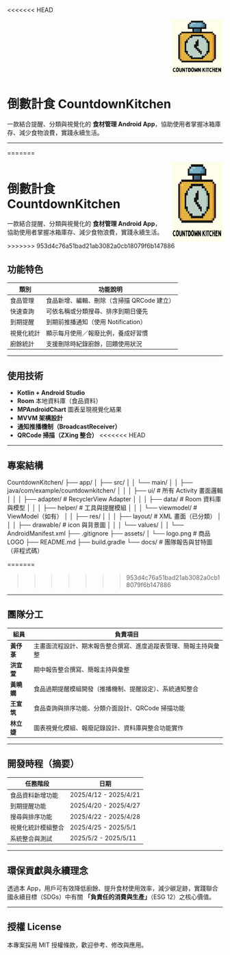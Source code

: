 <<<<<<< HEAD
<p align="right">
  <img src="assets/logo.png" width="120" alt="倒數計食 Logo">
</p>

# 倒數計食 CountdownKitchen

一款結合提醒、分類與視覺化的 **食材管理 Android App**，協助使用者掌握冰箱庫存、減少食物浪費，實踐永續生活。

---
=======
<div style="display: flex; align-items: right; gap: 20px;">
  <div>
    <h1>倒數計食 CountdownKitchen</h1>
    <p>一款結合提醒、分類與視覺化的 <strong>食材管理 Android App</strong>，協助使用者掌握冰箱庫存、減少食物浪費，實踐永續生活。</p>
  </div>
  <img src="assets/logo.png" width="120" alt="倒數計食 Logo">
</div>
>>>>>>> 953d4c76a51bad21ab3082a0cb18079f6b147886

## 功能特色

| 類別 | 功能說明 |
|------|----------|
| 食品管理 | 食品新增、編輯、刪除（含掃描 QRCode 建立） |
| 快速查詢 | 可依名稱或分類搜尋、排序到期日優先 |
| 到期提醒 | 到期前推播通知（使用 Notification） |
| 視覺化統計 | 顯示每月使用／報廢比例，養成好習慣 |
| 廚餘統計 | 支援刪除時紀錄廚餘，回饋使用狀況 |

---

## 使用技術

- **Kotlin + Android Studio**
- **Room** 本地資料庫（食品資料）
- **MPAndroidChart** 圖表呈現視覺化結果
- **MVVM 架構設計**
- **通知推播機制（BroadcastReceiver）**
- **QRCode 掃描（ZXing 整合）**
<<<<<<< HEAD

---

## 專案結構
CountdownKitchen/
├── app/
│ ├── src/
│ │ └── main/
│ │ ├── java/com/example/countdownkitchen/
│ │ │ ├── ui/ # 所有 Activity 畫面邏輯
│ │ │ ├── adapter/ # RecyclerView Adapter
│ │ │ ├── data/ # Room 資料庫與模型
│ │ │ ├── helper/ # 工具與提醒模組
│ │ │ └── viewmodel/ # ViewModel（如有）
│ │ ├── res/
│ │ │ ├── layout/ # XML 畫面（已分類）
│ │ │ ├── drawable/ # icon 與背景圖
│ │ │ └── values/
│ │ └── AndroidManifest.xml
├── .gitignore
├── assets/
│   └── logo.png # 商品 LOGO 
├── README.md
├── build.gradle
└── docs/ # 團隊報告與甘特圖（非程式碼）

=======
>>>>>>> 953d4c76a51bad21ab3082a0cb18079f6b147886
---

## 團隊分工

| 組員 | 負責項目 |
|------|----------|
| **黃伃菉** | 主畫面流程設計、期末報告整合撰寫、進度追蹤表管理、簡報主持與彙整 |
| **洪宜萱** | 期中報告整合撰寫、簡報主持與彙整 |
| **黃曉嫻** | 食品過期提醒模組開發（推播機制、提醒設定）、系統通知整合 |
| **王宣筑** | 食品查詢與排序功能、分類介面設計、QRCode 掃描功能 |
| **林立婕** | 圖表視覺化模組、報廢記錄設計、資料庫與整合功能實作 |


---

## 開發時程（摘要）

| 任務階段 | 日期 |
|----------|------|
| 食品資料新增功能 | 2025/4/12 - 2025/4/21 |
| 到期提醒功能 | 2025/4/20 - 2025/4/27 |
| 搜尋與排序功能 | 2025/4/22 - 2025/4/28 |
| 視覺化統計模組整合 | 2025/4/25 - 2025/5/1 |
| 系統整合與測試 | 2025/5/2 - 2025/5/11 |

---

## 環保貢獻與永續理念

透過本 App，用戶可有效降低廚餘、提升食材使用效率，減少碳足跡，實踐聯合國永續目標（SDGs）中有關 **「負責任的消費與生產」**（ESG 12）之核心價值。

---

## 授權 License

本專案採用 MIT 授權條款，歡迎參考、修改與應用。
